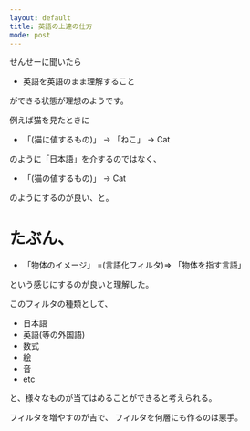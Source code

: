 ```yaml
---
layout: default
title: 英語の上達の仕方
mode: post
---
```


せんせーに聞いたら

- 英語を英語のまま理解すること

ができる状態が理想のようです。

例えば猫を見たときに

- 「(猫に値するもの)」 -> 「ねこ」 -> Cat

のように「日本語」を介するのではなく、

- 「(猫の値するもの)」 -> Cat

のようにするのが良い、と。

# たぶん、

- 「物体のイメージ」 =(言語化フィルタ)=> 「物体を指す言語」

という感じにするのが良いと理解した。

このフィルタの種類として、

- 日本語
- 英語(等の外国語)
- 数式
- 絵
- 音
- etc

と、様々なものが当てはめることができると考えられる。

フィルタを増やすのが吉で、
フィルタを何層にも作るのは悪手。

